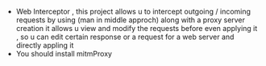 - Web Interceptor ,
this project allows u to intercept outgoing / incoming requests by using (man in middle approch) along with a proxy server creation it allows u view and modify the requests before even applying it , so u can edit certain response or a request for a web server and directly appling it 
- You should install mitmProxy

